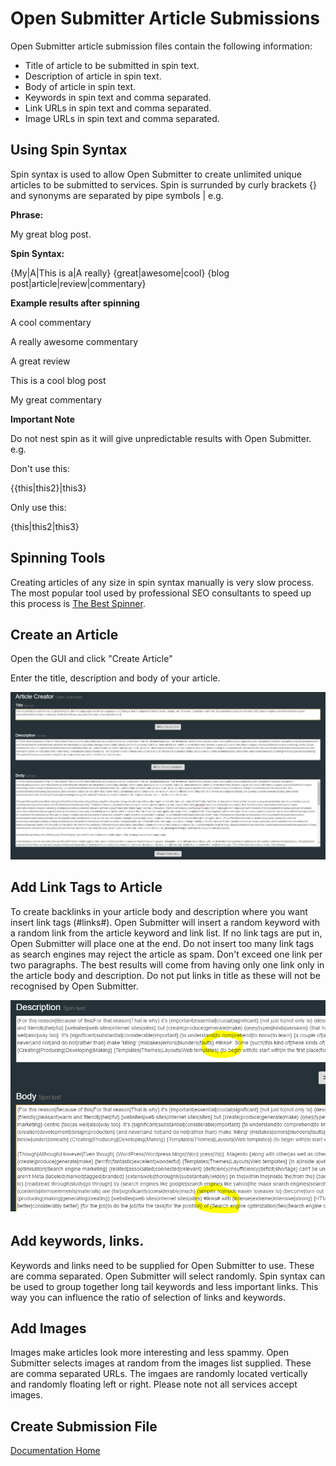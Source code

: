 # Open Submitter Article Submissions

Open Submitter article submission files contain the following information:
- Title of article to be submitted in spin text.
- Description of article in spin text.
- Body of article in spin text.
- Keywords in spin text and comma separated.
- Link URLs in spin text and comma separated.
- Image URLs in spin text and comma separated.

## Using Spin Syntax

Spin syntax is used to allow Open Submitter to create unlimited unique articles to be submitted to services. Spin is surrunded by curly brackets {} and synonyms are separated by pipe symbols | e.g.

**Phrase:**

My great blog post.

**Spin Syntax:**


{My|A|This is a|A really} {great|awesome|cool} {blog post|article|review|commentary}

**Example results after spinning**

A cool commentary

A really awesome commentary

A great review

This is a cool blog post

My great commentary

**Important Note**

Do not nest spin as it will give unpredictable results with Open Submitter. e.g.

Don't use this:

{{this|this2}|this3}

Only use this:

{this|this2|this3}

## Spinning Tools

Creating articles of any size in spin syntax manually is very slow process. The most popular tool used by professional SEO consultants to speed up this process is [The Best Spinner][3a94b86c].

## Create an Article

Open the GUI and click "Create Article"

Enter the title, description and body of your article.

![](./img/articles.PNG)

## Add Link Tags to Article

To create backlinks in your article body and description where you want insert link tags (#links#). Open Submitter will insert a random keyword with a random link from the article keyword and link list. If no link tags are put in, Open Submitter will place one at the end. Do not insert too many link tags as search engines may reject the article as spam. Don't exceed one link per two paragraphs. The best results will come from having only one link only in the article body and description. Do not put links in title as these will not be recognised by Open Submitter.

![](./img/articles2.PNG)

## Add keywords, links.

Keywords and links need to be supplied for Open Submitter to use. These are comma separated. Open Submitter will select randomly. Spin syntax can be used to group together long tail keywords and less important links. This way you can influence the ratio of selection of links and keywords.



## Add Images

Images make articles look more interesting and less spammy. Open Submitter selects images at random from the images list supplied. These are comma separated URLs. The imgaes are randomly located vertically and randomly floating left or right. Please note not all services accept images.

## Create Submission File


[Documentation Home][91a747ec]

  [91a747ec]: readme.md "Open Submitter Documentation"


  [3a94b86c]: http://paydotcom.net/r/95330/pcoady/27453918/ "The Best Spinner"

